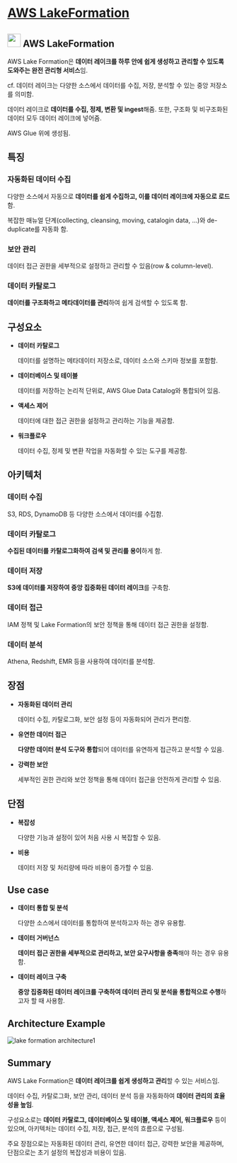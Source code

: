 # [AWS LakeFormation](https://docs.aws.amazon.com/ko_kr/lake-formation/latest/dg/what-is-lake-formation.html)

## <img src = "https://github.com/user-attachments/assets/b5df8166-1fe7-45dd-b7e5-6793e40f7d7c" width = "30" height = "30"> AWS LakeFormation

AWS Lake Formation은 **데이터 레이크를 하루 안에 쉽게 생성하고 관리할 수 있도록 도와주는 완전 관리형 서비스**임. 

cf. 데이터 레이크는 다양한 소스에서 데이터를 수집, 저장, 분석할 수 있는 중앙 저장소를 의미함.

데이터 레이크로 **데이터를 수집, 정제, 변환 및 ingest**해줌. 또한, 구조화 및 비구조화된 데이터 모두 데이터 레이크에 넣어줌.

AWS Glue 위에 생성됨.

## 특징

### 자동화된 데이터 수집

다양한 소스에서 자동으로 **데이터를 쉽게 수집하고, 이를 데이터 레이크에 자동으로 로드**함.

복잡한 매뉴얼 단계(collecting, cleansing, moving, catalogin data, ...)와 de-duplicate를 자동화 함.

### 보안 관리

데이터 접근 권한을 세부적으로 설정하고 관리할 수 있음(row & column-level).

### 데이터 카탈로그

**데이터를 구조화하고 메타데이터를 관리**하여 쉽게 검색할 수 있도록 함.

## 구성요소

* **데이터 카탈로그**

    데이터를 설명하는 메타데이터 저장소로, 데이터 소스와 스키마 정보를 포함함.

* **데이터베이스 및 테이블**

    데이터를 저장하는 논리적 단위로, AWS Glue Data Catalog와 통합되어 있음.

* **액세스 제어**

    데이터에 대한 접근 권한을 설정하고 관리하는 기능을 제공함.

* **워크플로우**

    데이터 수집, 정제 및 변환 작업을 자동화할 수 있는 도구를 제공함.

## 아키텍처

### 데이터 수집

S3, RDS, DynamoDB 등 다양한 소스에서 데이터를 수집함.

### 데이터 카탈로그

**수집된 데이터를 카탈로그화하여 검색 및 관리를 용이**하게 함.

### 데이터 저장

**S3에 데이터를 저장하여 중앙 집중화된 데이터 레이크**를 구축함.

### 데이터 접근

IAM 정책 및 Lake Formation의 보안 정책을 통해 데이터 접근 권한을 설정함.

### 데이터 분석

Athena, Redshift, EMR 등을 사용하여 데이터를 분석함.


## 장점

* **자동화된 데이터 관리**

    데이터 수집, 카탈로그화, 보안 설정 등이 자동화되어 관리가 편리함.

* **유연한 데이터 접근**

    **다양한 데이터 분석 도구와 통합**되어 데이터를 유연하게 접근하고 분석할 수 있음.

* **강력한 보안**

    세부적인 권한 관리와 보안 정책을 통해 데이터 접근을 안전하게 관리할 수 있음.

## 단점

* **복잡성**

    다양한 기능과 설정이 있어 처음 사용 시 복잡할 수 있음.

* **비용**

    데이터 저장 및 처리량에 따라 비용이 증가할 수 있음.

## Use case

* **데이터 통합 및 분석**

    다양한 소스에서 데이터를 통합하여 분석하고자 하는 경우 유용함.

* **데이터 거버넌스**

    **데이터 접근 권한을 세부적으로 관리하고, 보안 요구사항을 충족**해야 하는 경우 유용함.

* **데이터 레이크 구축**

    **중앙 집중화된 데이터 레이크를 구축하여 데이터 관리 및 분석을 통합적으로 수행**하고자 할 때 사용함.

## Architecture Example

![lake formation architecture1](https://github.com/user-attachments/assets/e2afadc0-322e-4200-b058-2fa9113f4711)


## Summary

AWS Lake Formation은 **데이터 레이크를 쉽게 생성하고 관리**할 수 있는 서비스임. 

데이터 수집, 카탈로그화, 보안 관리, 데이터 분석 등을 자동화하여 **데이터 관리의 효율성을 높임**. 

구성요소로는 **데이터 카탈로그, 데이터베이스 및 테이블, 액세스 제어, 워크플로우** 등이 있으며, 아키텍처는 데이터 수집, 저장, 접근, 분석의 흐름으로 구성됨. 

주요 장점으로는 자동화된 데이터 관리, 유연한 데이터 접근, 강력한 보안을 제공하며, 단점으로는 초기 설정의 복잡성과 비용이 있음.